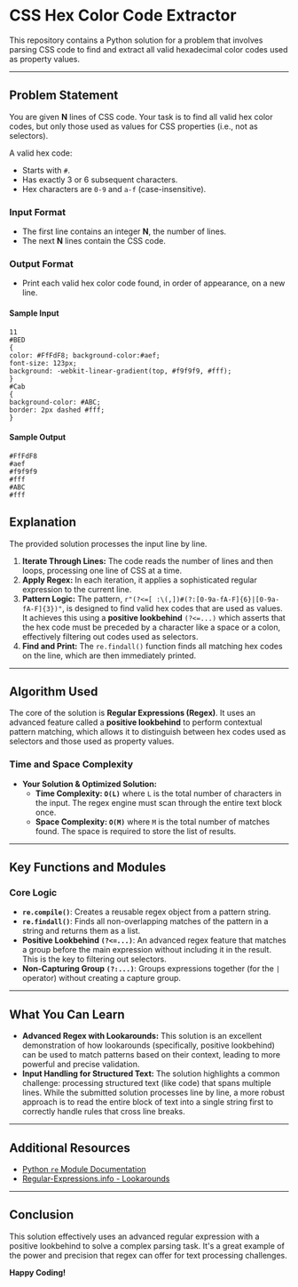 # CSS Hex Color Code Extractor

This repository contains a Python solution for a problem that involves parsing CSS code to find and extract all valid hexadecimal color codes used as property values.

---

## Problem Statement

You are given **N** lines of CSS code. Your task is to find all valid hex color codes, but only those used as values for CSS properties (i.e., not as selectors).

A valid hex code:
-   Starts with `#`.
-   Has exactly 3 or 6 subsequent characters.
-   Hex characters are `0-9` and `a-f` (case-insensitive).

### Input Format
- The first line contains an integer **N**, the number of lines.
- The next **N** lines contain the CSS code.

### Output Format
- Print each valid hex color code found, in order of appearance, on a new line.

#### Sample Input

```
11
#BED
{
color: #FfFdF8; background-color:#aef;
font-size: 123px;
background: -webkit-linear-gradient(top, #f9f9f9, #fff);
}
#Cab
{
background-color: #ABC;
border: 2px dashed #fff;
}
```

#### Sample Output

```
#FfFdF8
#aef
#f9f9f9
#fff
#ABC
#fff
```

## Explanation

The provided solution processes the input line by line.

1.  **Iterate Through Lines:** The code reads the number of lines and then loops, processing one line of CSS at a time.
2.  **Apply Regex:** In each iteration, it applies a sophisticated regular expression to the current line.
3.  **Pattern Logic:** The pattern, `r"(?<=[ :\(,])#(?:[0-9a-fA-F]{6}|[0-9a-fA-F]{3})"`, is designed to find valid hex codes that are used as values. It achieves this using a **positive lookbehind** `(?<=...)` which asserts that the hex code must be preceded by a character like a space or a colon, effectively filtering out codes used as selectors.
4.  **Find and Print:** The `re.findall()` function finds all matching hex codes on the line, which are then immediately printed.

---
## Algorithm Used

The core of the solution is **Regular Expressions (Regex)**. It uses an advanced feature called a **positive lookbehind** to perform contextual pattern matching, which allows it to distinguish between hex codes used as selectors and those used as property values.

### Time and Space Complexity

* **Your Solution & Optimized Solution:**
    * **Time Complexity: `O(L)`** where `L` is the total number of characters in the input. The regex engine must scan through the entire text block once.
    * **Space Complexity: `O(M)`** where `M` is the total number of matches found. The space is required to store the list of results.

---
## Key Functions and Modules

### Core Logic
-   **`re.compile()`**: Creates a reusable regex object from a pattern string.
-   **`re.findall()`**: Finds all non-overlapping matches of the pattern in a string and returns them as a list.
-   **Positive Lookbehind `(?<=...)`**: An advanced regex feature that matches a group before the main expression without including it in the result. This is the key to filtering out selectors.
-   **Non-Capturing Group `(?:...)`**: Groups expressions together (for the `|` operator) without creating a capture group.

---

## What You Can Learn

-   **Advanced Regex with Lookarounds:** This solution is an excellent demonstration of how lookarounds (specifically, positive lookbehind) can be used to match patterns based on their context, leading to more powerful and precise validation.
-   **Input Handling for Structured Text:** The solution highlights a common challenge: processing structured text (like code) that spans multiple lines. While the submitted solution processes line by line, a more robust approach is to read the entire block of text into a single string first to correctly handle rules that cross line breaks.

---

## Additional Resources

-   [Python `re` Module Documentation](https://docs.python.org/3/library/re.html)
-   [Regular-Expressions.info - Lookarounds](https://www.regular-expressions.info/lookaround.html)

---

## Conclusion

This solution effectively uses an advanced regular expression with a positive lookbehind to solve a complex parsing task. It's a great example of the power and precision that regex can offer for text processing challenges.

**Happy Coding!**

